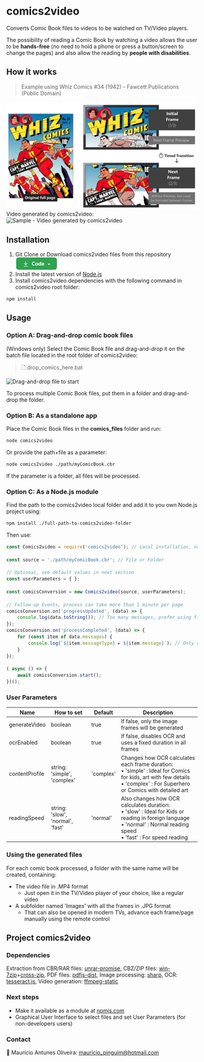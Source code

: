 # comics2video
Converts Comic Book files to videos to be watched on TV/Video players.

The possibility of reading a Comic Book by watching a video allows the user to be **hands-free** (no need to hold a phone or press a button/screen to change the pages) and also allow the reading by **people with disabilities**.

## How it works
> Example using Whiz Comics #34 (1942) - Fawcett Publications (Public Domain)

![How comics2video works](./docs/images/comics2video.jpg)
Video generated by comics2video:
![Sample - Video generated by comics2video](./docs/images/comics2video.gif)


## Installation
1. Git Clone or Download comics2video files from this repository [![Download comics2video](./docs/images/code.png)](https://github.com/MauricioPinguim/comics2video/archive/master.zip)
2. Install the latest version of [Node.js](https://nodejs.org/en/download)
3. Install comics2video dependencies with the following command in comics2video root folder:

```sh
npm install
```

## Usage

### Option A: Drag-and-drop comic book files
(Windows only) Select the Comic Book file and drag-and-drop it on the batch file located in the root folder of comics2video:

> 🗋 drop_comics_here.bat

![Drag-and-drop file to start](./docs/images/drag_drop_process.gif)

To process multiple Comic Book files, put them in a folder and drag-and-drop the folder.

### Option B: As a standalone app
Place the Comic Book files in the **comics_files** folder and run:
```sh
node comics2video
```

Or provide the path+file as a parameter:
```sh
node comics2video ./path/myComicBook.cbr
```

If the parameter is a folder, all files will be processed.

### Option C: As a Node.js module
Find the path to the comics2video local folder and add it to you own Node.js project using:
```sh
npm install ./full-path-to-comics2video-folder
```
Then use:
```javascript
const Comics2video = require('comics2video'); // Local installation, not available in npmjs.com yet

const source = './path/myComicBook.cbr'; // File or Folder

// Optional, see default values in next section
const userParameters = { };

const comicsConversion = new Comics2video(source, userParameters);

// Follow-up Events, process can take more than 1 minute per page
comicsConversion.on('progressUpdated', (data) => {
	console.log(data.toString()); // Too many messages, prefer using fields in 'data' object
});
comicsConversion.on('processCompleted', (data) => {
	for (const item of data.messages) {
		console.log(`${item.messageType} ► ${item.message}`); // Only result messages
	}
});

( async () => {
	await comicsConversion.start();
})();
```

### User Parameters
| Name | How to set | Default | Description |
| --- | --- | --- | --- |
| generateVideo | boolean | true | If false, only the image frames will be generated |
| ocrEnabled | boolean | true | If false, disables OCR and uses a fixed duration in all frames
| contentProfile | string:<br/>'simple', 'complex' | 'complex' | Changes how OCR calculates each frame duration:<br/>• 'simple' : Ideal for Comics for kids, art with few details<br />• 'complex' : For Superhero or Comics with detailed art
| readingSpeed | string:<br/> 'slow', 'normal', 'fast' | 'normal' | Also changes how OCR calculates duration:<br/>• 'slow' : Ideal for Kids or reading in foreign language<br />• 'normal' : Normal reading speed<br />• 'fast' : For speed reading

### Using the generated files
For each comic book processed, a folder with the same name will be created, containing:
- The video file in .MP4 format
	- Just open it in the TV/Video player of your choice, like a regular video
- A subfolder named 'Images' with all the frames in .JPG format
	- That can also be opened in modern TVs, advance each frame/page manually using the remote control

## Project comics2video

### Dependencies
Extraction from CBR/RAR files: [unrar-promise](https://www.npmjs.com/package/unrar-promise), CBZ/ZIP files: [win-7zip](https://www.npmjs.com/package/win-7zip)+[cross-zip](https://www.npmjs.com/package/cross-unzip), PDF files: [pdfjs-dist](https://www.npmjs.com/package/pdfjs-dist), Image processing: [sharp](https://www.npmjs.com/package/sharp), OCR: [tesseract.js](https://www.npmjs.com/package/tesseract.js), Video generation: [ffmpeg-static](https://www.npmjs.com/package/ffmpeg-static)

### Next steps
- Make it available as a module at [npmjs.com](https://www.npmjs.com)
- Graphical User Interface to select files and set User Parameters (for non-developers users) 

### Contact
:penguin: Maurício Antunes Oliveira: [mauricio_pinguim@hotmail.com](mailto:mauricio_pinguim@hotmail.com?subject=comics2video)